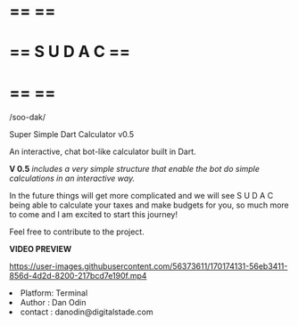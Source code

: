  # ==           ==
# ==  S U D A C  ==
 # ==           ==
      

/soo-dak/

Super Simple Dart Calculator v0.5

An interactive, chat bot-like calculator built in Dart.


<b>V 0.5</b> <i>includes a very simple structure that enable the bot do simple calculations in an interactive way.</i>

In the future things will get more complicated and we will see S U D A C being able to calculate your taxes and make budgets for you, so much more to come and I am excited to start this journey!

Feel free to contribute to the project. 

<b> VIDEO PREVIEW </b>

https://user-images.githubusercontent.com/56373611/170174131-56eb3411-856d-4d2d-8200-217bcd7e190f.mp4

<li>Platform: Terminal
  
<li>Author : Dan Odin </li>

<li>contact : danodin@digitalstade.com</li>
 